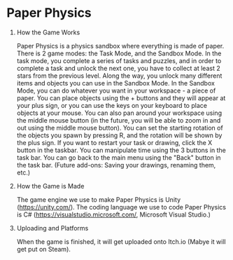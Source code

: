# Paper Physics

1. How the Game Works

    Paper Physics is a physics sandbox where everything is made of paper. There is 2 game modes: the Task Mode, and the Sandbox Mode. In the task mode, you complete a series of tasks and puzzles, and in order to complete a task and unlock the next one, you have to collect at least 2 stars from the previous level. Along the way, you unlock many different items and objects you can use in the Sandbox Mode. In the Sandbox Mode, you can do whatever you want in your workspace - a piece of paper. 
You can place objects using the + buttons and they will appear at your plus sign, or you can use the keys on your keyboard to place objects at your mouse. You can also pan around your workspace using the middle mouse button (in the future, you will be able to zoom in and out using the middle mouse button). You can set the starting rotation of the objects you spawn by pressing R, and the rotation will be shown by the plus sign. If you want to restart your task or drawing, click the X button in the taskbar. You can manipulate time using the 3 buttons in the task bar. You can go back to the main menu using the "Back" button in the task bar.
(Future add-ons: Saving your drawings, renaming them, etc.)

2. How the Game is Made

   The game engine we use to make Paper Physics is Unity (https://unity.com/). The coding language we use to code Paper Physics is C# (https://visualstudio.microsoft.com/, Microsoft Visual Studio.)
   
3. Uploading and Platforms

   When the game is finished, it will get uploaded onto Itch.io (Mabye it will get put on Steam).

    
